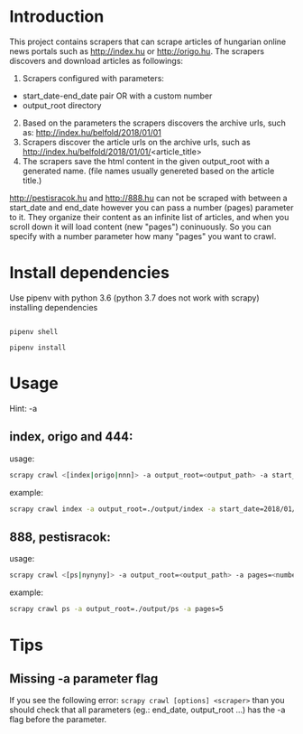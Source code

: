 # Introduction

This project contains scrapers that can scrape articles of hungarian online news portals such as http://index.hu or http://origo.hu. The scrapers discovers and download articles as followings:
1. Scrapers configured with parameters:
* start_date-end_date pair OR with a custom number
* output_root directory
2. Based on the parameters the scrapers discovers the archive urls, such as: http://index.hu/belfold/2018/01/01
3. Scrapers discover the article urls on the archive urls, such as http://index.hu/belfold/2018/01/01/<article_title>
4. The scrapers save the html content in the given output_root with a generated name. (file names usually genereted based on the article title.)

http://pestisracok.hu and http://888.hu can not be scraped with between a start_date and end_date however you can pass a number (pages) parameter to it. They organize their content as an infinite list of articles, and when you scroll down it will load content (new "pages") coninuously. So you can specify with a number parameter how many "pages" you want to crawl.


# Install dependencies

Use pipenv with python 3.6 (python 3.7 does not work with scrapy) installing dependencies

```

pipenv shell

pipenv install

```

# Usage

Hint: -a 

## index, origo and 444:

usage:

```bash
scrapy crawl <[index|origo|nnn]> -a output_root=<output_path> -a start_date=<YYYY/MM/DD> -a end_date=<YYYY/MM/DD>
```

example:
```bash
scrapy crawl index -a output_root=./output/index -a start_date=2018/01/01 -a end_date=2018/01/07
```

## 888, pestisracok:

usage:

```bash
scrapy crawl <[ps|nynyny]> -a output_root=<output_path> -a pages=<number>
```

example:

```bash
scrapy crawl ps -a output_root=./output/ps -a pages=5
```

# Tips

## Missing -a parameter flag

If you see the following error: `scrapy crawl [options] <scraper>` than you should check that all parameters (eg.: end_date, output_root ...) has the -a flag before the parameter.